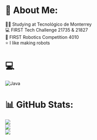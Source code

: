 # 💫 About Me:
🧚‍♀️ Studying at Tecnológico de Monterrey<br>💻 FIRST Tech Challenge 21735 & 21827<br>🤖 FIRST Robotics Competition 4010<br>⭐️ I like making robots


# 💻 
![Java](https://img.shields.io/badge/java-%23ED8B00.svg?style=for-the-badge&logo=openjdk&logoColor=white)
# 📊 GitHub Stats:
![](https://github-readme-stats.vercel.app/api?username=jjnootfound&theme=radical&hide_border=true&include_all_commits=false&count_private=true)<br/>
![](https://github-readme-streak-stats.herokuapp.com/?user=jjnootfound&theme=radical&hide_border=true)<br/>
![](https://github-readme-stats.vercel.app/api/top-langs/?username=jjnootfound&theme=radical&hide_border=true&include_all_commits=false&count_private=true&layout=compact)

<!-- Proudly created with GPRM ( https://gprm.itsvg.in ) -->
<!---
jjnootfound/jjnootfound is a ✨ special ✨ repository because its `README.md` (this file) appears on your GitHub profile.
You can click the Preview link to take a look  
